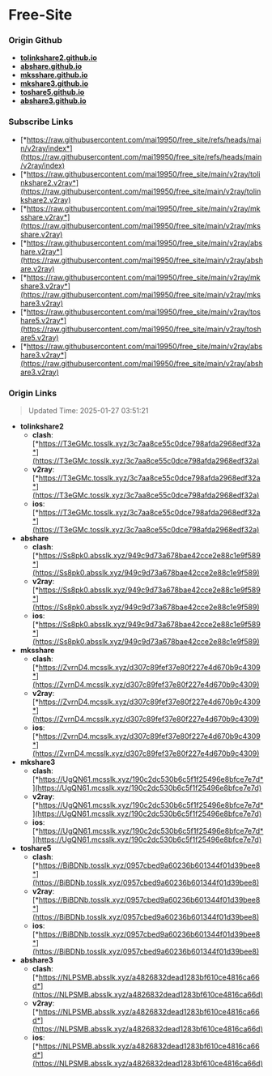 # Free-Site

### Origin Github

- [**tolinkshare2.github.io**](https://github.com/tolinkshare2/tolinkshare2.github.io)
- [**abshare.github.io**](https://github.com/abshare/abshare.github.io)
- [**mksshare.github.io**](https://github.com/mksshare/mksshare.github.io)
- [**mkshare3.github.io**](https://github.com/mkshare3/mkshare3.github.io)
- [**toshare5.github.io**](https://github.com/toshare5/toshare5.github.io)
- [**abshare3.github.io**](https://github.com/abshare3/abshare3.github.io)

### Subscribe Links

- [*https://raw.githubusercontent.com/mai19950/free_site/refs/heads/main/v2ray/index*](https://raw.githubusercontent.com/mai19950/free_site/refs/heads/main/v2ray/index)
- [*https://raw.githubusercontent.com/mai19950/free_site/main/v2ray/tolinkshare2.v2ray*](https://raw.githubusercontent.com/mai19950/free_site/main/v2ray/tolinkshare2.v2ray)
- [*https://raw.githubusercontent.com/mai19950/free_site/main/v2ray/mksshare.v2ray*](https://raw.githubusercontent.com/mai19950/free_site/main/v2ray/mksshare.v2ray)
- [*https://raw.githubusercontent.com/mai19950/free_site/main/v2ray/abshare.v2ray*](https://raw.githubusercontent.com/mai19950/free_site/main/v2ray/abshare.v2ray)
- [*https://raw.githubusercontent.com/mai19950/free_site/main/v2ray/mkshare3.v2ray*](https://raw.githubusercontent.com/mai19950/free_site/main/v2ray/mkshare3.v2ray)
- [*https://raw.githubusercontent.com/mai19950/free_site/main/v2ray/toshare5.v2ray*](https://raw.githubusercontent.com/mai19950/free_site/main/v2ray/toshare5.v2ray)
- [*https://raw.githubusercontent.com/mai19950/free_site/main/v2ray/abshare3.v2ray*](https://raw.githubusercontent.com/mai19950/free_site/main/v2ray/abshare3.v2ray)

### Origin Links

> Updated Time: 2025-01-27 03:51:21

- **tolinkshare2**
  - **clash**: [*https://T3eGMc.tosslk.xyz/3c7aa8ce55c0dce798afda2968edf32a*](https://T3eGMc.tosslk.xyz/3c7aa8ce55c0dce798afda2968edf32a)
  - **v2ray**: [*https://T3eGMc.tosslk.xyz/3c7aa8ce55c0dce798afda2968edf32a*](https://T3eGMc.tosslk.xyz/3c7aa8ce55c0dce798afda2968edf32a)
  - **ios**: [*https://T3eGMc.tosslk.xyz/3c7aa8ce55c0dce798afda2968edf32a*](https://T3eGMc.tosslk.xyz/3c7aa8ce55c0dce798afda2968edf32a)
- **abshare**
  - **clash**: [*https://Ss8pk0.absslk.xyz/949c9d73a678bae42cce2e88c1e9f589*](https://Ss8pk0.absslk.xyz/949c9d73a678bae42cce2e88c1e9f589)
  - **v2ray**: [*https://Ss8pk0.absslk.xyz/949c9d73a678bae42cce2e88c1e9f589*](https://Ss8pk0.absslk.xyz/949c9d73a678bae42cce2e88c1e9f589)
  - **ios**: [*https://Ss8pk0.absslk.xyz/949c9d73a678bae42cce2e88c1e9f589*](https://Ss8pk0.absslk.xyz/949c9d73a678bae42cce2e88c1e9f589)
- **mksshare**
  - **clash**: [*https://ZvrnD4.mcsslk.xyz/d307c89fef37e80f227e4d670b9c4309*](https://ZvrnD4.mcsslk.xyz/d307c89fef37e80f227e4d670b9c4309)
  - **v2ray**: [*https://ZvrnD4.mcsslk.xyz/d307c89fef37e80f227e4d670b9c4309*](https://ZvrnD4.mcsslk.xyz/d307c89fef37e80f227e4d670b9c4309)
  - **ios**: [*https://ZvrnD4.mcsslk.xyz/d307c89fef37e80f227e4d670b9c4309*](https://ZvrnD4.mcsslk.xyz/d307c89fef37e80f227e4d670b9c4309)
- **mkshare3**
  - **clash**: [*https://UgQN61.mcsslk.xyz/190c2dc530b6c5f1f25496e8bfce7e7d*](https://UgQN61.mcsslk.xyz/190c2dc530b6c5f1f25496e8bfce7e7d)
  - **v2ray**: [*https://UgQN61.mcsslk.xyz/190c2dc530b6c5f1f25496e8bfce7e7d*](https://UgQN61.mcsslk.xyz/190c2dc530b6c5f1f25496e8bfce7e7d)
  - **ios**: [*https://UgQN61.mcsslk.xyz/190c2dc530b6c5f1f25496e8bfce7e7d*](https://UgQN61.mcsslk.xyz/190c2dc530b6c5f1f25496e8bfce7e7d)
- **toshare5**
  - **clash**: [*https://BiBDNb.tosslk.xyz/0957cbed9a60236b601344f01d39bee8*](https://BiBDNb.tosslk.xyz/0957cbed9a60236b601344f01d39bee8)
  - **v2ray**: [*https://BiBDNb.tosslk.xyz/0957cbed9a60236b601344f01d39bee8*](https://BiBDNb.tosslk.xyz/0957cbed9a60236b601344f01d39bee8)
  - **ios**: [*https://BiBDNb.tosslk.xyz/0957cbed9a60236b601344f01d39bee8*](https://BiBDNb.tosslk.xyz/0957cbed9a60236b601344f01d39bee8)
- **abshare3**
  - **clash**: [*https://NLPSMB.absslk.xyz/a4826832dead1283bf610ce4816ca66d*](https://NLPSMB.absslk.xyz/a4826832dead1283bf610ce4816ca66d)
  - **v2ray**: [*https://NLPSMB.absslk.xyz/a4826832dead1283bf610ce4816ca66d*](https://NLPSMB.absslk.xyz/a4826832dead1283bf610ce4816ca66d)
  - **ios**: [*https://NLPSMB.absslk.xyz/a4826832dead1283bf610ce4816ca66d*](https://NLPSMB.absslk.xyz/a4826832dead1283bf610ce4816ca66d)
